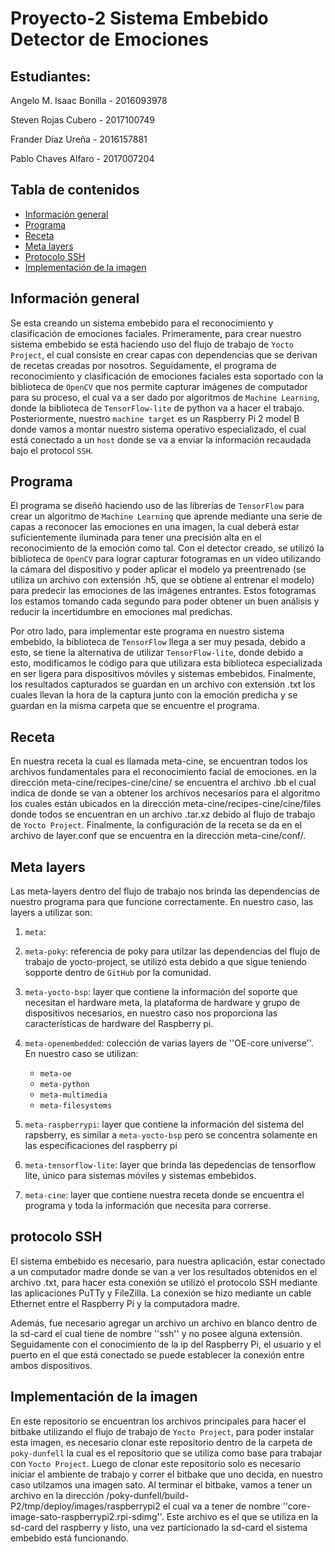# Proyecto-2 Sistema Embebido Detector de Emociones

## Estudiantes:
Angelo M. Isaac Bonilla - 2016093978

Steven Rojas Cubero - 2017100749

Frander Díaz Ureña - 2016157881

Pablo Chaves Alfaro - 2017007204
        
    
## Tabla de contenidos
* [Información general](#Información-general)
* [Programa](#Programa)
* [Receta](#Receta)
* [Meta layers](#Meta-layers)
* [Protocolo SSH](#Protocolo-SSH)
* [Implementación de la imagen](#Implementación-de-la-imagen)

## Información general

Se esta creando un sistema embebido para el reconocimiento y clasificación de emociones faciales.
Primeramente, para crear nuestro sistema embebido se está haciendo uso del flujo de trabajo
de `Yocto Project`, el cual consiste en crear capas con dependencias que se derivan de recetas 
creadas por nosotros. Seguidamente, el programa de reconocimiento y clasificación de emociones
faciales esta soportado con la biblioteca de `OpenCV` que nos permite capturar imágenes de
computador para su proceso, el cual va a ser dado por algoritmos de `Machine Learning`, donde
la biblioteca de `TensorFlow-lite` de python va a hacer el trabajo. Posteriormente, nuestro
`machine target` es un Raspberry Pi 2 model B donde vamos a montar nuestro sistema 
operativo especializado, el cual está conectado a un `host` donde se va a enviar la información
recaudada bajo el protocol `SSH`.

## Programa

El programa se diseñó haciendo uso de las librerías de `TensorFlow` para crear un algoritmo
de `Machine Learning` que aprende mediante una serie de capas a reconocer las emociones en 
una imagen, la cual deberá estar suficientemente iluminada para tener una precisión alta en
el reconocimiento de la emoción como tal. Con el detector creado, se utilizó la biblioteca de 
`OpenCV` para lograr capturar fotogramas en un video utilizando la cámara del dispositivo 
y poder aplicar el modelo ya preentrenado (se utiliza un archivo con extensión .h5, que se 
obtiene al entrenar el modelo) para predecir las emociones de las imágenes entrantes. Estos 
fotogramas los estamos tomando cada segundo para poder obtener un buen análisis y reducir la
incertidumbre en emociones mal predichas.

Por otro lado, para implementar este programa en nuestro sistema embebido, la biblioteca de 
`TensorFlow` llega a ser muy pesada, debido a esto, se tiene la alternativa de utilizar 
`TensorFlow-lite`, donde debido a esto, modificamos le código para que utilizara esta 
biblioteca especializada en ser ligera para dispositivos móviles y sistemas embebidos.
Finalmente, los resultados capturados se guardan en un archivo con extensión .txt los cuales
llevan la hora de la captura junto con la emoción predicha y se guardan en la misma carpeta que 
se encuentre el programa.

## Receta

En nuestra receta la cual es llamada meta-cine, se encuentran todos los archivos fundamentales para 
el reconocimiento facial de emociones. en la dirección meta-cine/recipes-cine/cine/ se encuentra 
el archivo .bb el cual indica de donde se van a obtener los archivos necesarios para 
el algoritmo los cuales están ubicados en la dirección meta-cine/recipes-cine/cine/files
donde todos se encuentran en un archivo .tar.xz debido al flujo de trabajo de `Yocto Project`.
Finalmente, la configuración de la receta se da en el archivo de layer.conf que se encuentra
en la dirección meta-cine/conf/.

## Meta layers

Las meta-layers dentro del flujo de trabajo nos brinda las dependencias de nuestro programa
para que funcione correctamente. En nuestro caso, las layers a utilizar son:

1. `meta`:

2. `meta-poky`: referencia de poky para utilzar las dependencias del flujo de trabajo de yocto-project,
se utilizó esta debido a que sigue teniendo sopporte dentro de `GitHub` por la comunidad.

3. `meta-yocto-bsp`: layer que contiene la información del soporte que necesitan el 
hardware meta, la plataforma de hardware y grupo de dispositivos necesarios, en nuestro
caso nos proporciona las características de hardware del Raspberry pi.

4. `meta-openembedded`: colección de varias layers de ''OE-core universe''. En nuestro caso se utilizan:
    - `meta-oe`
    - `meta-python`
    - `meta-multimedia`
    - `meta-filesystems`

5. `meta-raspberrypi`: layer que contiene la información del sistema del rapsberry, es similar a 
`meta-yocto-bsp` pero se concentra solamente en las especificaciones del raspberry pi

6. `meta-tensorflow-lite`: layer que brinda las depedencias de tensorflow lite, único para
sistemas móviles y sistemas embebidos.

7. `meta-cine`: layer que contiene nuestra receta donde se encuentra el programa y toda la 
información que necesita para correrse.

## protocolo SSH

El sistema embebido es necesario, para nuestra aplicación, estar conectado a un computador 
madre donde se van a ver los resultados obtenidos en el archivo .txt, para hacer esta conexión
se utilizó el protocolo SSH mediante las aplicaciones PuTTy y FileZilla. 
La conexión se hizo mediante un cable Ethernet entre el Raspberry Pi y la computadora madre.

Además, fue necesario agregar un archivo un archivo en blanco dentro de la sd-card el cual tiene
de nombre ''ssh'' y no posee alguna extensión. Seguidamente con el conocimiento de la ip del 
Raspberry Pi, el usuario y el puerto en el que está conectado se puede establecer la conexión
entre ambos dispositivos.


## Implementación de la imagen

En este repositorio se encuentran los archivos principales para hacer el bitbake utilizando 
el flujo de trabajo de `Yocto Project`, para poder instalar esta imagen, es necesario 
clonar este repositorio dentro de la carpeta de `poky-dunfell` la cual es el repositorio
que se utiliza como base para trabajar con `Yocto Project`. Luego de clonar este repositorio
solo es necesario iniciar el ambiente de trabajo y correr el bitbake que uno decida, en nuestro caso
utilzamos una imagen sato. Al terminar el bitbake, vamos a tener un archivo en la dirección 
/poky-dunfell/build-P2/tmp/deploy/images/raspberrypi2 el cual va a tener de nombre ''core-image-sato-raspberrypi2.rpi-sdimg''.
Este archivo es el que se utiliza en la sd-card del raspberry y listo, una vez particionado la sd-card 
el sistema embebido está funcionando.
